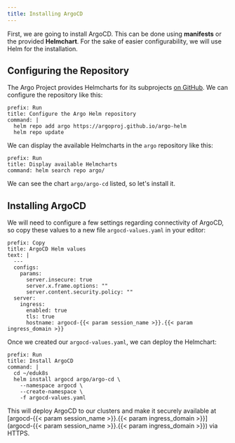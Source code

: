 ```yaml
---
title: Installing ArgoCD
---
```


First, we are going to install ArgoCD. This can be done using **manifests**
or the provided **Helmchart**. For the sake of easier configurability,
we will use Helm for the installation.

## Configuring the Repository

The Argo Project provides Helmcharts for its subprojects [on GitHub](https://github.com/argoproj/argo-helm).
We can configure the repository like this:

```terminal:execute
prefix: Run
title: Configure the Argo Helm repository
command: |
  helm repo add argo https://argoproj.github.io/argo-helm
  helm repo update
```

We can display the available Helmcharts in the `argo` repository like this:

```terminal:execute
prefix: Run
title: Display available Helmcharts
command: helm search repo argo/
```

We can see the chart `argo/argo-cd` listed, so let's install it.

## Installing ArgoCD

We will need to configure a few settings regarding connectivity of ArgoCD, so
copy these values to a new file `argocd-values.yaml` in your editor:

```workshop:copy
prefix: Copy
title: ArgoCD Helm values
text: |
  ---
  configs:
    params:
      server.insecure: true
      server.x.frame.options: ""
      server.content.security.policy: ""
  server:
    ingress:
      enabled: true
      tls: true
      hostname: argocd-{{< param session_name >}}.{{< param ingress_domain >}}
```

Once we created our `argocd-values.yaml`, we can deploy the Helmchart:

```terminal:execute
prefix: Run
title: Install ArgoCD
command: |
  cd ~/eduk8s
  helm install argocd argo/argo-cd \
    --namespace argocd \
    --create-namespace \
    -f argocd-values.yaml
```

This will deploy ArgoCD to our clusters and make it securely available at
[argocd-{{< param session_name >}}.{{< param ingress_domain >}}](argocd-{{< param session_name >}}.{{< param ingress_domain >}}) via HTTPS.
